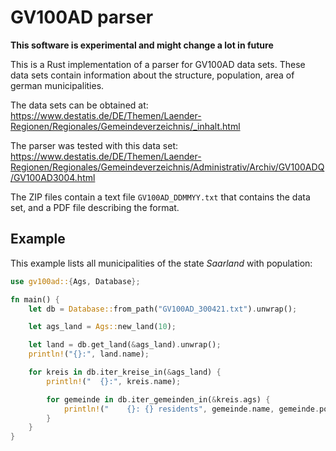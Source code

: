 # GV100AD parser

**This software is experimental and might change a lot in future**

This is a Rust implementation of a parser for GV100AD data sets. These data sets contain information about the structure, population, area of german municipalities.

The data sets can be obtained at: https://www.destatis.de/DE/Themen/Laender-Regionen/Regionales/Gemeindeverzeichnis/_inhalt.html

The parser was tested with this data set: https://www.destatis.de/DE/Themen/Laender-Regionen/Regionales/Gemeindeverzeichnis/Administrativ/Archiv/GV100ADQ/GV100AD3004.html

The ZIP files contain a text file `GV100AD_DDMMYY.txt` that contains the data set, and a PDF file describing the format.

## Example

This example lists all municipalities of the state *Saarland* with population:

```rust
use gv100ad::{Ags, Database};

fn main() {
    let db = Database::from_path("GV100AD_300421.txt").unwrap();

    let ags_land = Ags::new_land(10);

    let land = db.get_land(&ags_land).unwrap();
    println!("{}:", land.name);

    for kreis in db.iter_kreise_in(&ags_land) {
        println!("  {}:", kreis.name);

        for gemeinde in db.iter_gemeinden_in(&kreis.ags) {
            println!("    {}: {} residents", gemeinde.name, gemeinde.population_total);
        }
    }
}
```
